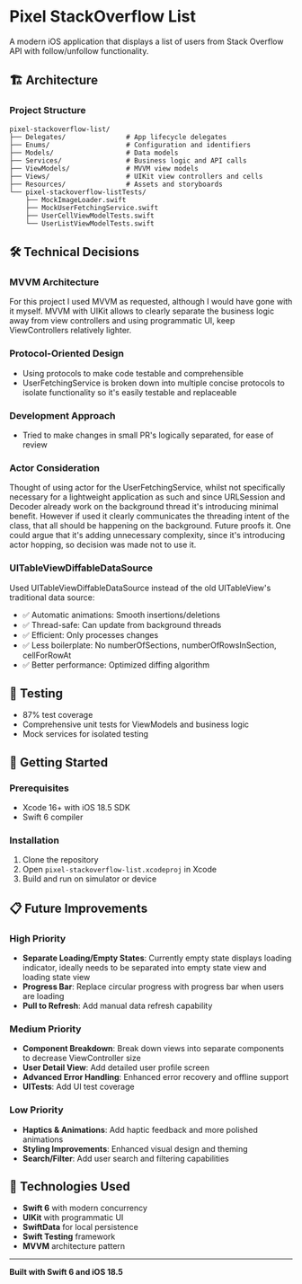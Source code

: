 # Pixel StackOverflow List

A modern iOS application that displays a list of users from Stack Overflow API with follow/unfollow functionality.

## 🏗️ Architecture

### Project Structure
```
pixel-stackoverflow-list/
├── Delegates/               # App lifecycle delegates
├── Enums/                   # Configuration and identifiers
├── Models/                  # Data models
├── Services/                # Business logic and API calls
├── ViewModels/              # MVVM view models
├── Views/                   # UIKit view controllers and cells
├── Resources/               # Assets and storyboards
└── pixel-stackoverflow-listTests/
    ├── MockImageLoader.swift
    ├── MockUserFetchingService.swift
    ├── UserCellViewModelTests.swift
    └── UserListViewModelTests.swift
```

## 🛠️ Technical Decisions

### MVVM Architecture
For this project I used MVVM as requested, although I would have gone with it myself. MVVM with UIKit allows to clearly separate the business logic away from view controllers and using programmatic UI, keep ViewControllers relatively lighter.

### Protocol-Oriented Design
- Using protocols to make code testable and comprehensible
- UserFetchingService is broken down into multiple concise protocols to isolate functionality so it's easily testable and replaceable

### Development Approach
- Tried to make changes in small PR's logically separated, for ease of review

### Actor Consideration
Thought of using actor for the UserFetchingService, whilst not specifically necessary for a lightweight application as such and since URLSession and Decoder already work on the background thread it's introducing minimal benefit. However if used it clearly communicates the threading intent of the class, that all should be happening on the background. Future proofs it. One could argue that it's adding unnecessary complexity, since it's introducing actor hopping, so decision was made not to use it.

### UITableViewDiffableDataSource
Used UITableViewDiffableDataSource instead of the old UITableView's traditional data source:
- ✅ Automatic animations: Smooth insertions/deletions
- ✅ Thread-safe: Can update from background threads
- ✅ Efficient: Only processes changes
- ✅ Less boilerplate: No numberOfSections, numberOfRowsInSection, cellForRowAt
- ✅ Better performance: Optimized diffing algorithm

## 🧪 Testing

- 87% test coverage
- Comprehensive unit tests for ViewModels and business logic
- Mock services for isolated testing

## 🚀 Getting Started

### Prerequisites
- Xcode 16+ with iOS 18.5 SDK
- Swift 6 compiler

### Installation
1. Clone the repository
2. Open `pixel-stackoverflow-list.xcodeproj` in Xcode
3. Build and run on simulator or device

## 📋 Future Improvements

### High Priority
- **Separate Loading/Empty States**: Currently empty state displays loading indicator, ideally needs to be separated into empty state view and loading state view
- **Progress Bar**: Replace circular progress with progress bar when users are loading
- **Pull to Refresh**: Add manual data refresh capability

### Medium Priority
- **Component Breakdown**: Break down views into separate components to decrease ViewController size
- **User Detail View**: Add detailed user profile screen
- **Advanced Error Handling**: Enhanced error recovery and offline support
- **UITests**: Add UI test coverage

### Low Priority
- **Haptics & Animations**: Add haptic feedback and more polished animations
- **Styling Improvements**: Enhanced visual design and theming
- **Search/Filter**: Add user search and filtering capabilities

## 🔧 Technologies Used

- **Swift 6** with modern concurrency
- **UIKit** with programmatic UI
- **SwiftData** for local persistence
- **Swift Testing** framework
- **MVVM** architecture pattern

---

**Built with Swift 6 and iOS 18.5**
